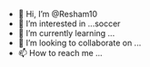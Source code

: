 - 👋 Hi, I’m @Resham10
- 👀 I’m interested in ...soccer 
- 🌱 I’m currently learning ...
- 💞️ I’m looking to collaborate on ...
- 📫 How to reach me ...

<!---
Resham10/Resham10 is a ✨ special ✨ repository because its `README.md` (this file) appears on your GitHub profile.
You can click the Preview link to take a look at your changes.
--->
